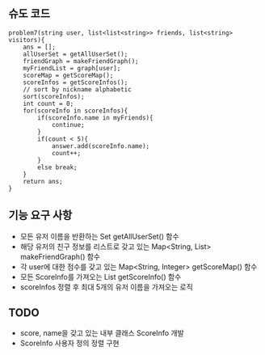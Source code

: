 ## 슈도 코드

```
problem7(string user, list<list<string>> friends, list<string> visitors){
    ans = [];
    allUserSet = getAllUserSet();
    friendGraph = makeFriendGraph();
    myFriendList = graph[user];
    scoreMap = getScoreMap();
    scoreInfos = getScoreInfos();
    // sort by nickname alphabetic
    sort(scoreInfos);
    int count = 0;
    for(scoreInfo in scoreInfos){
        if(scoreInfo.name in myFriends){
            continue;
        }
        if(count < 5){
            answer.add(scoreInfo.name);
            count++;
        }
        else break;
    }
    return ans;
}
```

## 기능 요구 사항

- 모든 유저 이름을 반환하는 Set<String> getAllUserSet() 함수
- 해당 유저의 친구 정보를 리스트로 갖고 있는 Map<String, List<String>> makeFriendGraph() 함수
- 각 user에 대한 점수를 갖고 있는 Map<String, Integer> getScoreMap() 함수
- 모든 ScoreInfo를 가져오는 List<ScoreInfo> getScoreInfo() 함수
- scoreInfos 정렬 후 최대 5개의 유저 이름을 가져오는 로직

## TODO

- score, name을 갖고 있는 내부 클래스 ScoreInfo 개발
- ScoreInfo 사용자 정의 정렬 구현